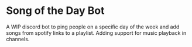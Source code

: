 # Song of the Day Bot
A WIP discord bot to ping people on a specific day of the week and add songs from spotify links to a playlist. Adding support for music playback in channels.
